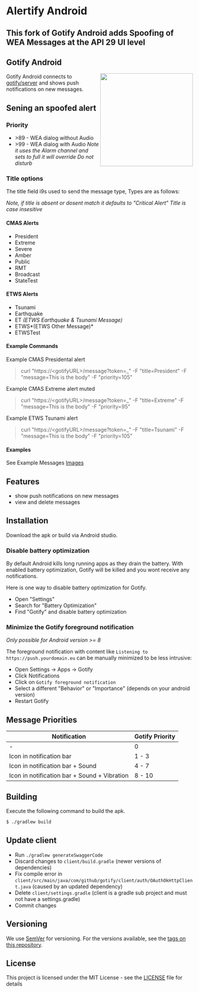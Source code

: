 # Alertify Android 

## This fork of Gotify Android adds Spoofing of WEA Messages at the API 29 UI level

## Gotify Android 
<img align="right" src="app.gif" width="250" />

Gotify Android connects to [gotify/server](https://github.com/gotify/server) and shows push notifications on new messages.

## Sening an spoofed alert

### Priority
- \>89 - WEA dialog without Audio
- \>99 - WEA dialog with Audio *Note it uses the Alarm channel and sets to full it will override Do not disturb*

### Title options

The title field i9s used to send the message type, Types are as follows:

*Note, if title is absent or dosent match it defaults to "Critical Alert"*
*Title is case insesitive*

#### CMAS Alerts
- President
- Extreme
- Severe
- Amber
- Public
- RMT
- Broadcast
- StateTest

#### ETWS Alerts
- Tsunami
- Earthquake
- ET *(ETWS Earthquake & Tsunami Message)*
- ETWS*(ETWS Other Message)*
- ETWSTest


#### Example Commands

Example CMAS Presidental alert 
> curl "https:/\/\<gotifyURL\>/message?token=_" -F "title=President" -F "message=This is the body" -F "priority=105"

Example CMAS Extreme alert muted
> curl "https:/\/\<gotifyURL\>/message?token=_" -F "title=Extreme" -F "message=This is the body" -F "priority=95"

Example ETWS Tsunami alert 
> curl "https:/\/\<gotifyURL\>/message?token=_" -F "title=Tsunami" -F "message=This is the body" -F "priority=105"

#### Examples

See Example Messages [Images](./Images.md)


                      
                     


## Features

* show push notifications on new messages
* view and delete messages

## Installation

Download the apk or build via Android studio.

### Disable battery optimization

By default Android kills long running apps as they drain the battery. With enabled battery optimization, Gotify will be killed and you wont receive any notifications.

Here is one way to disable battery optimization for Gotify.

* Open "Settings"
* Search for "Battery Optimization"
* Find "Gotify" and disable battery optimization

### Minimize the Gotify foreground notification

*Only possible for Android version >= 8*

The foreground notification with content like `Listening to https://push.yourdomain.eu` can be manually minimized to be less intrusive:

* Open Settings -> Apps -> Gotify
* Click Notifications
* Click on `Gotify foreground notification`
* Select a different "Behavior" or "Importance" (depends on your android version)
* Restart Gotify

## Message Priorities

| Notification | Gotify Priority|
|- |-|
| - | 0 |
| Icon in notification bar | 1 - 3 |
| Icon in notification bar + Sound | 4 - 7 |
| Icon in notification bar + Sound + Vibration | 8 - 10 |

## Building

Execute the following command to build the apk.
```bash
$ ./gradlew build
```

## Update client

* Run `./gradlew generateSwaggerCode`
* Discard changes to `client/build.gradle` (newer versions of dependencies)
* Fix compile error in `client/src/main/java/com/github/gotify/client/auth/OAuthOkHttpClient.java` (caused by an updated dependency)
* Delete `client/settings.gradle` (client is a gradle sub project and must not have a settings.gradle)
* Commit changes

## Versioning
We use [SemVer](http://semver.org/) for versioning. For the versions available, see the
[tags on this repository](https://github.com/gotify/android/tags).

## License
This project is licensed under the MIT License - see the [LICENSE](LICENSE) file for details

